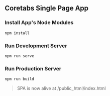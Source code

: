 ## Coretabs Single Page App
### Install App's Node Modules

    npm install

### Run Development Server

    npm run serve

### Run Production Server

    npm run build

>   SPA is now alive at /public_html/index.html